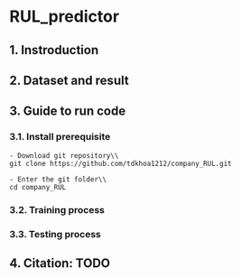 # RUL_predictor

## 1. Instroduction
## 2. Dataset and result
## 3. Guide to run code
### 3.1. Install prerequisite
    - Download git repository\\
    git clone https://github.com/tdkhoa1212/company_RUL.git

    - Enter the git folder\\
    cd company_RUL

### 3.2. Training process
### 3.3. Testing process
## 4. Citation: TODO
